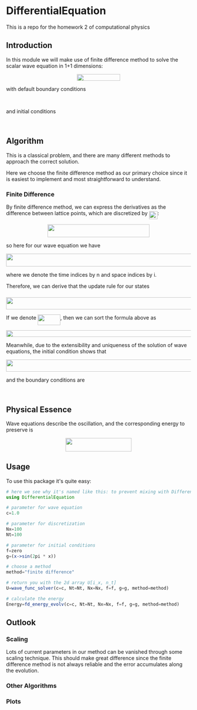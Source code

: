 # DifferentialEquation
This is a repo for the homework 2 of computational physics

## Introduction
In this module we will make use of finite difference method to solve the scalar wave equation in 1+1 dimensions:

<p align="center"><img src="/tex/ad532901ecfbc2f0182429c2cee2bf9c.svg?invert_in_darkmode&sanitize=true" align=middle width=117.56657219999998pt height=18.2666319pt/></p>

with default boundary conditions
<p align="center"><img src="/tex/421d69a5b57a1457fc62b64eb6a85191.svg?invert_in_darkmode&sanitize=true" align=middle width=139.3682631pt height=16.438356pt/></p>
and initial conditions 
<p align="center"><img src="/tex/8a7c1b1eeb192f53dc9b52d18926de68.svg?invert_in_darkmode&sanitize=true" align=middle width=101.03125229999999pt height=16.438356pt/></p>

## Algorithm

This is a classical problem, and there are many different methods to approach the correct solution.

Here we choose the finite difference method as our primary choice since it is easiest to implement and most straightforward to understand.


### Finite Difference

By finite difference method, we can express the derivatives as the difference between lattice points, which are discretized by <img src="/tex/3919bbc84b8079e27194efe99a1f6a80.svg?invert_in_darkmode&sanitize=true" align=middle width=23.09366069999999pt height=22.465723500000017pt/>:

<p align="center"><img src="/tex/44c377ef0d2cd5bf32df24473e1ba3ad.svg?invert_in_darkmode&sanitize=true" align=middle width=277.94719095pt height=34.7253258pt/></p>

so here for our wave equation we have

<p align="center"><img src="/tex/e3afcc9b166c3ba60bb16156b26e79db.svg?invert_in_darkmode&sanitize=true" align=middle width=559.615452pt height=34.7253258pt/></p>

where we denote the time indices by n and space indices by i.

Therefore, we can derive that the update rule for our states <img src="/tex/6302bc0298881fdd4cf1954733ad3f9a.svg?invert_in_darkmode&sanitize=true" align=middle width=17.53629569999999pt height=21.839370299999988pt/>

<p align="center"><img src="/tex/b61c261e9e2eccdacd0a87c44c1cda56.svg?invert_in_darkmode&sanitize=true" align=middle width=623.80521885pt height=33.62942055pt/></p>

If we denote <img src="/tex/f444ea4c61729930db7b7d7fb6b020aa.svg?invert_in_darkmode&sanitize=true" align=middle width=61.69672244999999pt height=28.670654099999997pt/>, then we can sort the formula above as 
<p align="center"><img src="/tex/94acc5eacc9ed949385a4b28e99334c5.svg?invert_in_darkmode&sanitize=true" align=middle width=578.8583724pt height=18.312383099999998pt/></p>

Meanwhile, due to the extensibility and uniqueness of the solution of wave equations, the initial condition shows that
<p align="center"><img src="/tex/cfcf98a829e439ba5d98f0e1a1ba9c66.svg?invert_in_darkmode&sanitize=true" align=middle width=531.69560895pt height=32.990165999999995pt/></p>
and the boundary conditions are 
<p align="center"><img src="/tex/f018c4b328d47da30851b8172a59ba82.svg?invert_in_darkmode&sanitize=true" align=middle width=315.10891664999997pt height=16.438356pt/></p>

## Physical Essence
Wave equations describe the oscillation, and the corresponding energy to preserve is
<p align="center"><img src="/tex/43f476bab737de82cfbb595f26ea5a22.svg?invert_in_darkmode&sanitize=true" align=middle width=179.03450399999997pt height=36.53007435pt/></p>

## Usage
To use this package it's quite easy:

```Julia
# here we see why it's named like this: to prevent mixing with DifferentialEquations. (Really?)
using DifferentialEquation

# parameter for wave equation
c=1.0

# parameter for discretization
Nx=100
Nt=100

# parameter for initial conditions
f=zero
g=(x->sin(2pi * x))

# choose a method
method="finite difference"

# return you with the 2d array U[i_x, n_t]
U=wave_func_solver(c=c, Nt=Nt, Nx=Nx, f=f, g=g, method=method)

# calculate the energy
Energy=fd_energy_evolv(c=c, Nt=Nt, Nx=Nx, f=f, g=g, method=method)
```

## Outlook
### Scaling
Lots of current parameters in our method can be vanished through some scaling technique.
This should make great difference since the finite difference method is not always reliable and the error accumulates along the evolution.
### Other Algorithms
### Plots

